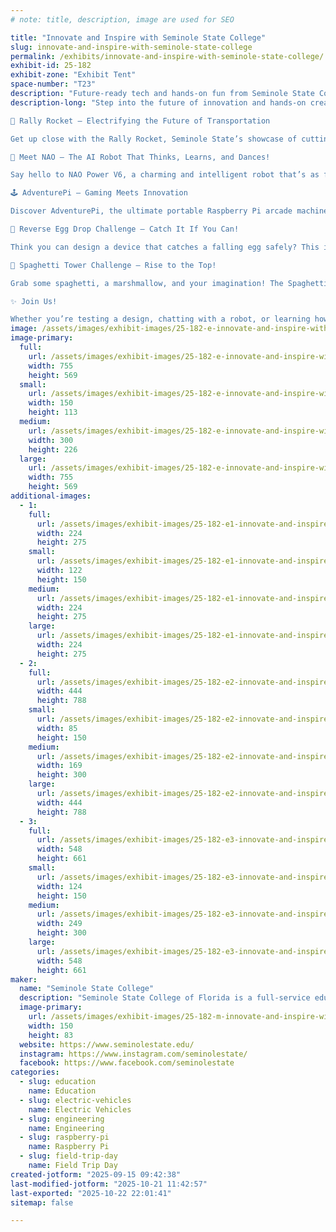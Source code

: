 ```yaml
---
# note: title, description, image are used for SEO

title: "Innovate and Inspire with Seminole State College"
slug: innovate-and-inspire-with-seminole-state-college
permalink: /exhibits/innovate-and-inspire-with-seminole-state-college/
exhibit-id: 25-182
exhibit-zone: "Exhibit Tent"
space-number: "T23"
description: "Future-ready tech and hands-on fun from Seminole State College"
description-long: "Step into the future of innovation and hands-on creativity at the Seminole State College booth, where imagination meets engineering in electrifying ways! From high-tech robots to thrilling design challenges, there’s something here for every curious mind, maker, and future innovator.

🚗 Rally Rocket – Electrifying the Future of Transportation

Get up close with the Rally Rocket, Seminole State’s showcase of cutting-edge Electric Vehicle (EV) technology and the college’s Automotive Engineering Technology program. Explore how students are preparing for the next generation of transportation—where electric and autonomous vehicles reign supreme. Learn about high-voltage safety, advanced battery systems, and the science behind keeping the cars of tomorrow on the road today.

🤖 Meet NAO – The AI Robot That Thinks, Learns, and Dances!

Say hello to NAO Power V6, a charming and intelligent robot that’s as fun as it is educational! Watch NAO move, talk, and interact with visitors as you explore how artificial intelligence can spark creativity and problem-solving. Students use NAO to dive into programming, robotics, and real-world AI applications, and now you can too!

🕹️ AdventurePi – Gaming Meets Innovation

Discover AdventurePi, the ultimate portable Raspberry Pi arcade machine! Built from the spirit of tinkering and tech creativity, AdventurePi invites gamers, hobbyists, and curious minds to explore how coding, hardware design, and retro gaming all come together. Play, learn, and get inspired to build your own adventure!

🥚 Reverse Egg Drop Challenge – Catch It If You Can!

Think you can design a device that catches a falling egg safely? This isn’t your typical egg drop—it’s engineering in reverse! Test your creativity and problem-solving as you build, tweak, and test your design to protect your fragile cargo. It’s messy, hilarious, and a perfect way to learn about impact absorption, material strength, and real-world design challenges.

🍝 Spaghetti Tower Challenge – Rise to the Top!

Grab some spaghetti, a marshmallow, and your imagination! The Spaghetti Tower Challenge puts your team’s engineering skills to the test as you race to build the tallest, most stable structure possible. Can your tower stand tall, or will it topple under pressure? Discover the fun side of physics and teamwork in this interactive STEM challenge!

✨ Join Us!

Whether you’re testing a design, chatting with a robot, or learning how to power the future, the Seminole State College booth promises hands-on fun, laughter, and inspiration for all ages. Come explore, build, and dream big, because innovation starts here!"
image: /assets/images/exhibit-images/25-182-e-innovate-and-inspire-with-seminole-state-college-rallyrocket-2699-300x226.jpg
image-primary: 
  full:
    url: /assets/images/exhibit-images/25-182-e-innovate-and-inspire-with-seminole-state-college-rallyrocket-2699-full.jpg
    width: 755
    height: 569
  small:
    url: /assets/images/exhibit-images/25-182-e-innovate-and-inspire-with-seminole-state-college-rallyrocket-2699-150x113.jpg
    width: 150
    height: 113
  medium:
    url: /assets/images/exhibit-images/25-182-e-innovate-and-inspire-with-seminole-state-college-rallyrocket-2699-300x226.jpg
    width: 300
    height: 226
  large:
    url: /assets/images/exhibit-images/25-182-e-innovate-and-inspire-with-seminole-state-college-rallyrocket-2699-755x569.jpg
    width: 755
    height: 569
additional-images: 
  - 1:
    full:
      url: /assets/images/exhibit-images/25-182-e1-innovate-and-inspire-with-seminole-state-college-nao-full.jpg
      width: 224
      height: 275
    small:
      url: /assets/images/exhibit-images/25-182-e1-innovate-and-inspire-with-seminole-state-college-nao-122x150.jpg
      width: 122
      height: 150
    medium:
      url: /assets/images/exhibit-images/25-182-e1-innovate-and-inspire-with-seminole-state-college-nao-224x275.jpg
      width: 224
      height: 275
    large:
      url: /assets/images/exhibit-images/25-182-e1-innovate-and-inspire-with-seminole-state-college-nao-224x275.jpg
      width: 224
      height: 275
  - 2:
    full:
      url: /assets/images/exhibit-images/25-182-e2-innovate-and-inspire-with-seminole-state-college-chute-full.jpg
      width: 444
      height: 788
    small:
      url: /assets/images/exhibit-images/25-182-e2-innovate-and-inspire-with-seminole-state-college-chute-85x150.jpg
      width: 85
      height: 150
    medium:
      url: /assets/images/exhibit-images/25-182-e2-innovate-and-inspire-with-seminole-state-college-chute-169x300.jpg
      width: 169
      height: 300
    large:
      url: /assets/images/exhibit-images/25-182-e2-innovate-and-inspire-with-seminole-state-college-chute-444x788.jpg
      width: 444
      height: 788
  - 3:
    full:
      url: /assets/images/exhibit-images/25-182-e3-innovate-and-inspire-with-seminole-state-college-tower-full.jpg
      width: 548
      height: 661
    small:
      url: /assets/images/exhibit-images/25-182-e3-innovate-and-inspire-with-seminole-state-college-tower-124x150.jpg
      width: 124
      height: 150
    medium:
      url: /assets/images/exhibit-images/25-182-e3-innovate-and-inspire-with-seminole-state-college-tower-249x300.jpg
      width: 249
      height: 300
    large:
      url: /assets/images/exhibit-images/25-182-e3-innovate-and-inspire-with-seminole-state-college-tower-548x661.jpg
      width: 548
      height: 661
maker: 
  name: "Seminole State College"
  description: "Seminole State College of Florida is a full-service education provider, offering bachelor's degrees; two-year college-credit degrees (A.A., A.S., A.A.S.); specialized career certificates; continuing professional education; adult education; and an array of culturally stimulating events and timely guest speakers."
  image-primary:
    url: /assets/images/exhibit-images/25-182-m-innovate-and-inspire-with-seminole-state-college-logo-seminole-state-2line-rgb-300x167.png
    width: 150
    height: 83
  website: https://www.seminolestate.edu/
  instagram: https://www.instagram.com/seminolestate/
  facebook: https://www.facebook.com/seminolestate
categories: 
  - slug: education
    name: Education
  - slug: electric-vehicles
    name: Electric Vehicles
  - slug: engineering
    name: Engineering
  - slug: raspberry-pi
    name: Raspberry Pi
  - slug: field-trip-day
    name: Field Trip Day
created-jotform: "2025-09-15 09:42:38"
last-modified-jotform: "2025-10-21 11:42:57"
last-exported: "2025-10-22 22:01:41"
sitemap: false

---
```

